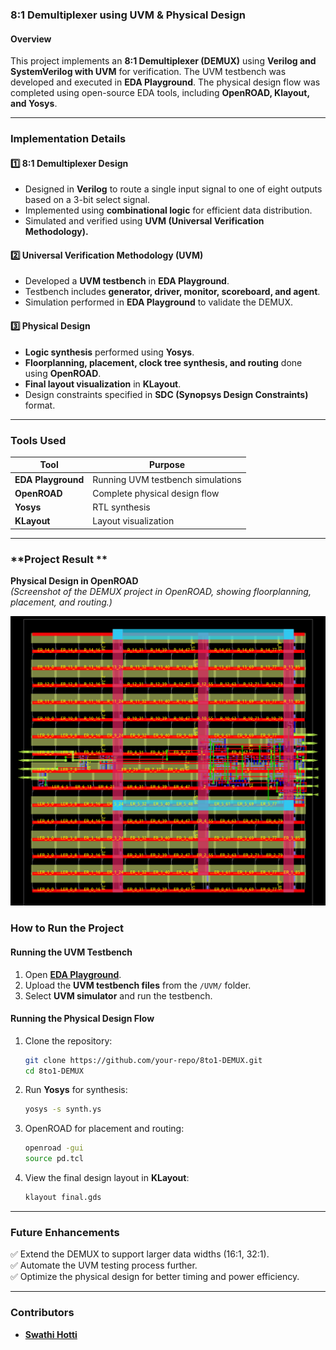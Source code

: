 ### **8:1 Demultiplexer using UVM & Physical Design**  

#### **Overview**  
This project implements an **8:1 Demultiplexer (DEMUX)** using **Verilog and SystemVerilog with UVM** for verification. The UVM testbench was developed and executed in **EDA Playground**. The physical design flow was completed using open-source EDA tools, including **OpenROAD, Klayout, and Yosys**.  

---

### **Implementation Details**  

#### **1️⃣ 8:1 Demultiplexer Design**  
- Designed in **Verilog** to route a single input signal to one of eight outputs based on a 3-bit select signal.  
- Implemented using **combinational logic** for efficient data distribution.  
- Simulated and verified using **UVM (Universal Verification Methodology).**  

#### **2️⃣ Universal Verification Methodology (UVM)**  
- Developed a **UVM testbench** in **EDA Playground**.  
- Testbench includes **generator, driver, monitor, scoreboard, and agent**.  
- Simulation performed in **EDA Playground** to validate the DEMUX.  

#### **3️⃣ Physical Design**  
- **Logic synthesis** performed using **Yosys**.  
- **Floorplanning, placement, clock tree synthesis, and routing** done using **OpenROAD**.  
- **Final layout visualization** in **KLayout**.  
- Design constraints specified in **SDC (Synopsys Design Constraints)** format.  

---

### **Tools Used**  
| Tool          | Purpose |  
|--------------|---------|  
| **EDA Playground**  | Running UVM testbench simulations |  
| **OpenROAD**       | Complete physical design flow |  
| **Yosys**         | RTL synthesis |  
| **KLayout**       | Layout visualization |  

---
### **Project Result **  

 **Physical Design in OpenROAD**  
   *(Screenshot of the DEMUX project in OpenROAD, showing floorplanning, placement, and routing.)*  
   
   ![image](https://github.com/SwathiHotti/1-8_Demux_UVM_PD/blob/main/Reports/demux/base/final_all.webp.png)  

 

### **How to Run the Project**  

#### **Running the UVM Testbench**  
1. Open **[EDA Playground](https://www.edaplayground.com/)**.  
2. Upload the **UVM testbench files** from the `/UVM/` folder.  
3. Select **UVM simulator** and run the testbench.  

#### **Running the Physical Design Flow**  
1. Clone the repository:  
   ```bash
   git clone https://github.com/your-repo/8to1-DEMUX.git
   cd 8to1-DEMUX
   ```  
2. Run **Yosys** for synthesis:  
   ```bash
   yosys -s synth.ys
   ```  
3. OpenROAD for placement and routing:  
   ```bash
   openroad -gui
   source pd.tcl
   ```  
4. View the final design layout in **KLayout**:  
   ```bash
   klayout final.gds
   ```  

---

### **Future Enhancements**  
✅ Extend the DEMUX to support larger data widths (16:1, 32:1).  
✅ Automate the UVM testing process further.  
✅ Optimize the physical design for better timing and power efficiency.  

---

### **Contributors**  
- **[Swathi Hotti](https://github.com/SwathiHotti)**

